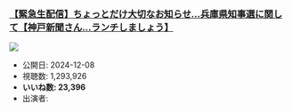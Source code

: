 ### [【緊急生配信】ちょっとだけ大切なお知らせ…兵庫県知事選に関して【神戸新聞さん…ランチしましょう】](https://www.youtube.com/watch?v=0P-1c-mn2mc)
[![](https://img.youtube.com/vi/0P-1c-mn2mc/sddefault.jpg)](https://www.youtube.com/watch?v=0P-1c-mn2mc)
-   公開日: 2024-12-08
-   視聴数: 1,293,926
-   **いいね数: 23,396**
-   出演者: 
